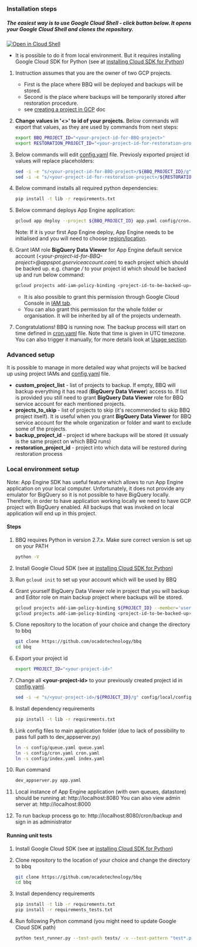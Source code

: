 ### Installation steps

##### The easiest way is to use Google Cloud Shell - click button below. It opens your Google Cloud Shell and clones the repository. 
  [![Open in Cloud Shell](http://gstatic.com/cloudssh/images/open-btn.svg)](https://console.cloud.google.com/cloudshell/open?git_repo=https%3A%2F%2Fgithub.com%2Focadotechnology%2Fbbq&page=shell&tutorial=SETUP.md)
    
   * It is possible to do it from local environment. But it requires installing Google Cloud SDK for Python (see at [installing Cloud SDK for Python](https://cloud.google.com/appengine/docs/standard/python/download))

1. Instruction assumes that you are the owner of two GCP projects. 
    * First is the place where BBQ will be deployed and backups will be stored.
    * Second is the place where backups will be temporarily stored after restoration procedure. 
    * see [creating a project in GCP](https://support.google.com/cloud/answer/6251787?hl=en#) doc

1. **Change values in '<>' to id of your projects.** Below commands will export that values, as they are used by commands from next steps:
      ```bash
      export BBQ_PROJECT_ID="<your-project-id-for-BBQ-project>"
      export RESTORATION_PROJECT_ID="<your-project-id-for-restoration-project>"   
      ```

1. Below commands will edit [config.yaml](./config/config.yaml) file. Previosly exported project id values will replace placeholders:
      ```bash
      sed -i -e "s/<your-project-id-for-BBQ-project>/${BBQ_PROJECT_ID}/g" config/config.yaml
      sed -i -e "s/<your-project-id-for-restoration-project>/${RESTORATION_PROJECT_ID}/g" config/config.yaml
      ```

1. Below command installs all required python dependencies:
      ```bash
      pip install -t lib -r requirements.txt
      ```
1.  Below command deploys App Engine application:
      ```bash
      gcloud app deploy --project ${BBQ_PROJECT_ID} app.yaml config/cron.yaml config/queue.yaml config/index.yaml
      ```
      Note: If it is your first App Engine deploy, App Engine needs to be initialised and you will need to choose [region/location](https://cloud.google.com/appengine/docs/locations).

1. Grant IAM role **BigQuery Data Viewer** for App Engine default service account (*\<your-project-id-for-BBQ-project\>@appspot.gserviceaccount.com*) to each project which should be backed up.
   e.g. change */<project-id-to-be-backed-up/>* to your project id which should be backed up and run below command:
      ```bash
      gcloud projects add-iam-policy-binding <project-id-to-be-backed-up> --member='serviceAccount:'${BBQ_PROJECT_ID}'@appspot.gserviceaccount.com' --role='roles/bigquery.dataViewer'
      ```
      * It is also possible to grant this permission through Google Cloud Console in [IAM tab](https://console.cloud.google.com/iam-admin/iam). 
      * You can also grant this permission for the whole folder or organisation. It will be inherited by all of the projects underneath.

1. Congratulations! BBQ is running now. The backup process will start on time defined in [cron.yaml](./config/cron.yaml) file. Note that time is given in UTC timezone. 
You can also trigger it manually, for more details look at [Usage section](README.md#usage).

### Advanced setup
  It is possible to manage in more detailed way what projects will be backed up using project IAMs and [config.yaml](./config/config.yaml) file.

  * **custom_project_list** - list of projects to backup. If empty, BBQ will backup everything it has read (**BigQuery Data Viewer**) access to. If list is provided you still need to grant **BigQuery Data Viewer** role for BBQ service account for each mentioned projects.
  * **projects_to_skip** - list of projects to skip (it's recommended to skip BBQ project itself). It is useful when you grant **BigQuery Data Viewer** for BBQ service account for the whole organization or folder and want to exclude some of the projects.
  * **backup_project_id** - project id where backups will be stored (it ussualy is the same project on which BBQ runs)
  * **restoration_project_id** - project into which data will be restored during restoration process


### Local environment setup

Note: App Engine SDK has useful feature which allows to run App Engine application on your local computer. 
Unfortunately, it does not provide any emulator for BigQuery so it is not possible to have BigQuery locally.
Therefore, in order to have application working locally we need to have GCP project with BigQuery enabled.
All backups that was invoked on local application will end up in this project.

#### Steps

1. BBQ requires Python in version 2.7.x. Make sure correct version is set up on your PATH
      ```bash
      python -V
      ```

1. Install Google Cloud SDK (see at [installing Cloud SDK for Python](https://cloud.google.com/appengine/docs/standard/python/download))

1. Run `gcloud init` to set up your account which will be used by BBQ

1. Grant yourself BigQuery Data Viewer role in project that you will backup and Editor role on main backup project where backups will be stored.
      ```bash
      gcloud projects add-iam-policy-binding ${PROJECT_ID} --member='user:<name.surname@example.com>' --role='roles/editor'
      gcloud projects add-iam-policy-binding <project-id-to-be-backed-up> --member='user:<name.surname@example.com>' --role='roles/bigquery.dataViewer'
      ```

1. Clone repository to the location of your choice and change the directory to bbq
      ```bash
      git clone https://github.com/ocadotechnology/bbq
      cd bbq
      ```

1. Export your project id
      ```bash
      export PROJECT_ID="<your-project-id>"
      ```

1. Change all **\<your-project-id\>** to your previously created project id in [config.yaml](./config/config.yaml).
      ```bash
      sed -i -e "s/<your-project-id>/${PROJECT_ID}/g" config/local/config.yaml
      ```

1. Install dependency requirements
      ```bash
      pip install -t lib -r requirements.txt
      ```

1. Link config files to main application folder (due to lack of possibility to pass full path to dev_appserver.py)
      ```bash
      ln -s config/queue.yaml queue.yaml
      ln -s config/cron.yaml cron.yaml
      ln -s config/index.yaml index.yaml
      ```

1. Run command 
      ```bash
      dev_appserver.py app.yaml
      ```
  
1. Local instance of App Engine application (with own queues, datastore) should be running at: http://localhost:8080  You can also view admin server at: http://localhost:8000
1. To run backup process go to: http://localhost:8080/cron/backup and sign in as administrator

#### Running unit tests

1. Install Google Cloud SDK (see at [installing Cloud SDK for Python](https://cloud.google.com/appengine/docs/standard/python/download))

1. Clone repository to the location of your choice and change the directory to bbq
      ```bash
      git clone https://github.com/ocadotechnology/bbq
      cd bbq
      ```

1. Install dependency requirements
      ```bash
      pip install -t lib -r requirements.txt
      pip install -r requirements_tests.txt
      ```

1. Run following Python command (you might need to update Google Cloud SDK path)
      ```bash
      python test_runner.py --test-path tests/ -v --test-pattern "test*.py" ./google-cloud-sdk
      ```
